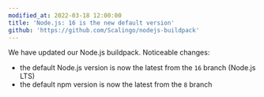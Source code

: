 ```yaml
---
modified_at: 2022-03-18 12:00:00
title: 'Node.js: 16 is the new default version'
github: 'https://github.com/Scalingo/nodejs-buildpack'
---
```


We have updated our Node.js buildpack. Noticeable changes:

- the default Node.js version is now the latest from the `16` branch (Node.js LTS)
- the default npm version is now the latest from the `8` branch
